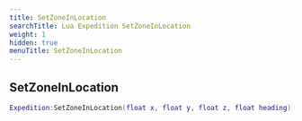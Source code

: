 ```yaml
---
title: SetZoneInLocation
searchTitle: Lua Expedition SetZoneInLocation
weight: 1
hidden: true
menuTitle: SetZoneInLocation
---
```

## SetZoneInLocation
```lua
Expedition:SetZoneInLocation(float x, float y, float z, float heading); -- void
```